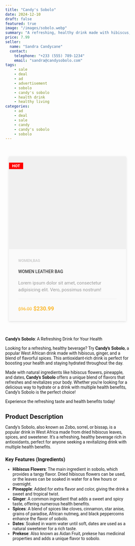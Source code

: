 ```yaml
---
title: "Candy's Sobolo"
date: 2024-12-10
draft: false
featured: true
image: "/images/sobolo.webp"
summary: "A refreshing, healthy drink made with hibiscus, ginger, and a blend of spices. Perfect for hydration and promoting overall health."
price: 7.99
seller:
  name: "Sandra Candycane"
  contact:
    telephone: "+233 (555) 789-1234"
    email: "sandra@candysobolo.com"
tags:
    - sale
    - deal
    - ad
    - advertisement
    - sobolo
    - candy's sobolo
    - health drink
    - healthy living
categories:
    - ad
    - deal
    - sale
    - candy
    - candy's sobolo
    - sobolo
---
```



<style>

*
{
    -webkit-box-sizing: border-box;
            box-sizing: border-box;
    margin: 0;
    padding: 0;
}


body
{
    font-family: 'Roboto', sans-serif;
}
a
{
    text-decoration: none;
}
.product-card {
    width: 380px;
    position: relative;
    box-shadow: 0 2px 7px #dfdfdf;
    margin: 50px auto;
    background: #fafafa;
}

.badge {
    position: absolute;
    left: 0;
    top: 20px;
    text-transform: uppercase;
    font-size: 13px;
    font-weight: 700;
    background: red;
    color: #fff;
    padding: 3px 10px;
}

.product-tumb {
    display: flex;
    align-items: center;
    justify-content: center;
    height: 300px;
    padding: 50px;
    background: #f0f0f0;
}

.product-tumb img {
    max-width: 100%;
    max-height: 100%;
}

.product-details {
    padding: 30px;
}

.product-catagory {
    display: block;
    font-size: 12px;
    font-weight: 700;
    text-transform: uppercase;
    color: #ccc;
    margin-bottom: 18px;
}

.product-details h4 a {
    font-weight: 500;
    display: block;
    margin-bottom: 18px;
    text-transform: uppercase;
    color: #363636;
    text-decoration: none;
    transition: 0.3s;
}

.product-details h4 a:hover {
    color: #fbb72c;
}

.product-details p {
    font-size: 15px;
    line-height: 22px;
    margin-bottom: 18px;
    color: #999;
}

.product-bottom-details {
    overflow: hidden;
    border-top: 1px solid #eee;
    padding-top: 20px;
}

.product-bottom-details div {
    float: left;
    width: 50%;
}

.product-price {
    font-size: 18px;
    color: #fbb72c;
    font-weight: 600;
}

.product-price small {
    font-size: 80%;
    font-weight: 400;
    text-decoration: line-through;
    display: inline-block;
    margin-right: 5px;
}

.product-links {
    text-align: right;
}

.product-links a {
    display: inline-block;
    margin-left: 5px;
    color: #e1e1e1;
    transition: 0.3s;
    font-size: 17px;
}

.product-links a:hover {
    color: #fbb72c;
}

@media screen and (max-width: 480px) {
  .wrapper {
    width: 100%;
    margin: 20px auto;
  }

  .product-text h1 {
    font-size: 22px;
  }

  .product-price-btn p {
    font-size: 22px;
  }
}
</style>


<div class="product-card">
		<div class="badge">Hot</div>
		<div class="product-tumb">
			<img src="/images/sobolo-1.webp" alt="">
		</div>
		<div class="product-details">
			<span class="product-catagory">Women,bag</span>
			<h4><a href="">Women leather bag</a></h4>
			<p>Lorem ipsum dolor sit amet, consectetur adipisicing elit. Vero, possimus nostrum!</p>
			<div class="product-bottom-details">
				<div class="product-price"><small>$96.00</small>$230.99</div>
				<div class="product-links">
					<a href=""><i class="fa fa-heart"></i></a>
					<a href=""><i class="fa fa-shopping-cart"></i></a>
				</div>
			</div>
		</div>
</div>


**Candy's Sobolo**: A Refreshing Drink for Your Health

Looking for a refreshing, healthy beverage? Try **Candy's Sobolo**, a popular West African drink made with hibiscus, ginger, and a blend of flavorful spices. This antioxidant-rich drink is perfect for boosting your health and staying hydrated throughout the day.

Made with natural ingredients like hibiscus flowers, pineapple, and dates, **Candy's Sobolo** offers a unique blend of flavors that refreshes and revitalizes your body. Whether you’re looking for a delicious way to hydrate or a drink with multiple health benefits, Candy’s Sobolo is the perfect choice!

Experience the refreshing taste and health benefits today!

## Product Description

Candy's Sobolo, also known as Zobo, sorrel, or bissap, is a popular drink in West Africa made from dried hibiscus leaves, spices, and sweetener. It’s a refreshing, healthy beverage rich in antioxidants, perfect for anyone seeking a revitalizing drink with multiple health benefits.

### Key Features (Ingredients)

- **Hibiscus Flowers**: The main ingredient in sobolo, which provides a tangy flavor. Dried hibiscus flowers can be used, or the leaves can be soaked in water for a few hours or overnight.
- **Pineapple**: Added for extra flavor and color, giving the drink a sweet and tropical twist.
- **Ginger**: A common ingredient that adds a sweet and spicy taste, offering numerous health benefits.
- **Spices**: A blend of spices like cloves, cinnamon, star anise, grains of paradise, African nutmeg, and black peppercorns enhance the flavor of sobolo.
- **Dates**: Soaked in warm water until soft, dates are used as a natural sweetener for a rich taste.
- **Prekese**: Also known as Aidan Fruit, prekese has medicinal properties and adds a unique flavor to sobolo.

